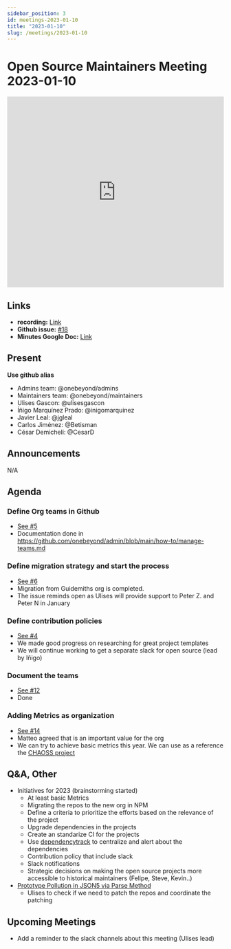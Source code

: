 ```yaml
---
sidebar_position: 3
id: meetings-2023-01-10  
title: "2023-01-10"
slug: /meetings/2023-01-10
---
```


# Open Source Maintainers Meeting 2023-01-10


<iframe width="100%" height="444" src="https://www.youtube.com/embed/H_7vJErSWmo" title="YouTube video player" frameborder="0" allow="accelerometer; autoplay; clipboard-write; encrypted-media; gyroscope; picture-in-picture; web-share" allowfullscreen></iframe>

## Links
* **recording:** [Link](https://www.youtube.com/watch?v=H_7vJErSWmo)
* **Github issue:** [#18](https://github.com/onebeyond/admin/issues/18)
* **Minutes Google Doc:** [Link](https://docs.google.com/document/d/1UznnVv0jCL7NMcjjqvfcfrOeuKlF-_i1j9B5HSw7Wl8/edit?usp=sharing)

## Present
__Use github alias__
* Admins team: @onebeyond/admins
* Maintainers team: @onebeyond/maintainers
* Ulises Gascon: @ulisesgascon
* Íñigo Marquínez Prado: @inigomarquinez
* Javier Leal: @jgleal
* Carlos Jiménez: @Betisman
* César Demicheli: @CesarD

## Announcements

N/A

## Agenda


### Define Org teams in Github 
- [See #5](https://github.com/onebeyond/admin/issues/5)
- Documentation done in https://github.com/onebeyond/admin/blob/main/how-to/manage-teams.md

### Define migration strategy and start the process 
- [See #6](https://github.com/onebeyond/admin/issues/6)
- Migration from Guidemiths org is completed.
- The issue reminds open as Ulises will provide support to Peter Z. and Peter N in January

### Define contribution policies 
- [See #4](https://github.com/onebeyond/admin/issues/4)
- We made good progress on researching for great project templates
- We will continue working to get a separate slack for open source (lead by Iñigo)


### Document the teams 
- [See #12](https://github.com/onebeyond/admin/issues/12)
- Done

### Adding Metrics as organization 
- [See #14](https://github.com/onebeyond/admin/issues/14)
- Matteo agreed that is an important value for the org
- We can try to achieve basic metrics this year. We can use as a reference the [CHAOSS project](https://chaoss.community/)

## Q&A, Other
- Initiatives for 2023 (brainstorming started)
  - At least basic Metrics
  - Migrating the repos to the new org in NPM
  - Define a criteria to prioritize the efforts based on the relevance of the project
  - Upgrade dependencies in the projects
  - Create an standarize CI for the projects
  - Use [dependencytrack](https://dependencytrack.org/) to centralize and alert about the dependencies
  - Contribution policy that include slack
  - Slack notifications
  - Strategic decisions on making the open source projects more accessible to historical maintainers (Felipe, Steve, Kevin..)
- [Prototype Pollution in JSON5 via Parse Method](https://github.com/advisories/GHSA-9c47-m6qq-7p4h)
  - Ulises to check if we need to patch the repos and coordinate the patching


## Upcoming Meetings
- Add a reminder to the slack channels about this meeting (Ulises lead)
